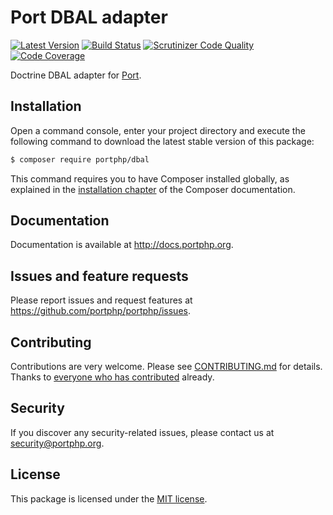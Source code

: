 # Port DBAL adapter

[![Latest Version](https://img.shields.io/github/release/portphp/dbal.svg?style=flat-square)](https://github.com/portphp/dbal/releases)
[![Build Status](https://travis-ci.org/portphp/dbal.svg)](https://travis-ci.org/portphp/dbal)
[![Scrutinizer Code Quality](https://scrutinizer-ci.com/g/portphp/dbal/badges/quality-score.png?b=master)](https://scrutinizer-ci.com/g/portphp/dbal/?branch=master)
[![Code Coverage](https://scrutinizer-ci.com/g/portphp/dbal/badges/coverage.png?b=master)](https://scrutinizer-ci.com/g/portphp/dbal/?branch=master)

Doctrine DBAL adapter for [Port](https://github.com/portphp).

## Installation

Open a command console, enter your project directory and execute the
following command to download the latest stable version of this package:

```bash
$ composer require portphp/dbal
```

This command requires you to have Composer installed globally, as explained
in the [installation chapter](https://getcomposer.org/doc/00-intro.md)
of the Composer documentation.

## Documentation

Documentation is available at http://docs.portphp.org.

## Issues and feature requests

Please report issues and request features at https://github.com/portphp/portphp/issues.

## Contributing

Contributions are very welcome. Please see [CONTRIBUTING.md](CONTRIBUTING.md) for
details. Thanks to [everyone who has contributed](https://github.com/portphp/dbal/graphs/contributors)
already.

## Security

If you discover any security-related issues, please contact us at
[security@portphp.org](mailto:security@portphp.org).

## License

This package is licensed under the [MIT license](LICENSE).
